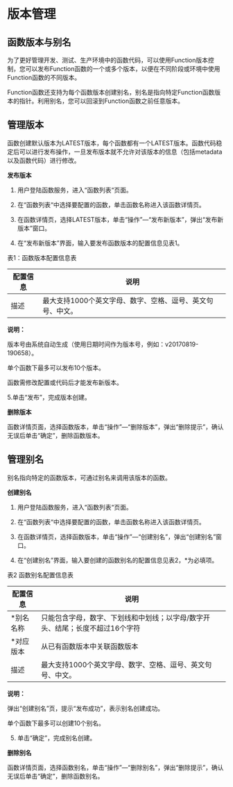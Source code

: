 # 版本管理

## 函数版本与别名

 
为了更好管理开发、测试、生产环境中的函数代码，可以使用Function版本控制，您可以发布Function函数的一个或多个版本，以便在不同阶段或环境中使用Function函数的不同版本。

 

Function函数还支持为每个函数版本创建别名，别名是指向特定Function函数版本的指针。利用别名，您可以回滚到Function函数之前任意版本。

 

## 管理版本

函数创建默认版本为LATEST版本，每个函数都有一个LATEST版本。函数代码稳定后可以进行发布操作，一旦发布版本就不允许对该版本的信息（包括metadata以及函数代码）进行修改。

**发布版本**

1. 用户登陆函数服务，进入“函数列表“页面。

2. 在“函数列表“中选择要配置的函数，单击函数名称进入该函数详情页。

3. 在函数详情页，选择LATEST版本，单击“操作”—“发布新版本”，弹出“发布新版本”窗口。

4. 在“发布新版本”界面，输入要发布函数版本的配置信息见表1。

表1：函数版本配置信息表

| 配置信息 | 说明                                                       |
| -------- | ---------------------------------------------------------- |
| 描述     | 最大支持1000个英文字母、数字、空格、逗号、英文句号、中文。 |

**说明：**

版本号由系统自动生成（使用日期时间作为版本号，例如：v20170819-190658）。

单个函数下最多可以发布10个版本。

函数需修改配置或代码后才能发布新版本。

5.单击“发布”，完成版本创建。

 

**删除版本**

函数详情页面，选择函数版本，单击“操作”—“删除版本”，弹出“删除提示”，确认无误后单击“确定”，删除函数版本。

 

## 管理别名

别名指向特定的函数版本，可通过别名来调用该版本的函数。

**创建别名**

1. 用户登陆函数服务，进入“函数列表“页面。

2. 在“函数列表“中选择要配置的函数，单击函数名称进入该函数详情页。

3. 在函数详情页，选择函数版本，单击“操作”—“创建别名”，弹出“创建别名”窗口。

4. 在“创建别名”界面，输入要创建的函数别名的配置信息见表2，*为必填项。

表2 函数别名配置信息表

| 配置信息  | 说明                                                         |
| --------- | ------------------------------------------------------------ |
| *别名名称 | 只能包含字母，数字、下划线和中划线；以字母/数字开头、结尾；长度不超过16个字符 |
| *对应版本 | 从已有函数版本中关联函数版本                                 |
| 描述      | 最大支持1000个英文字母、数字、空格、逗号、英文句号、中文。   |

**说明：**

弹出“创建别名”页，提示“发布成功”，表示别名创建成功。

单个函数下最多可以创建10个别名。

5. 单击“确定”，完成别名创建。

 

**删除别名**

函数详情页面，选择函数别名，单击“操作”—“删除别名”，弹出“删除提示”，确认无误后单击“确定”，删除函数别名。
